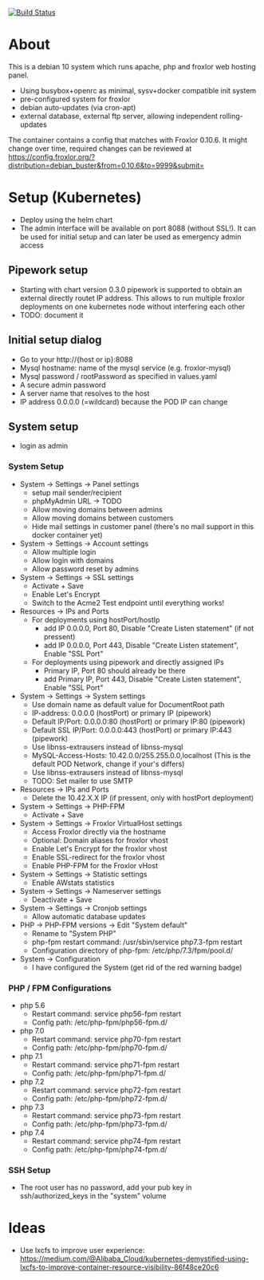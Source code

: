 [![Build Status](https://travis-ci.org/evermind/docker-froxlor.svg?branch=master)](https://travis-ci.org/evermind/docker-froxlor)

# About

This is a debian 10 system which runs apache, php and froxlor web hosting panel.

- Using busybox+openrc as minimal, sysv+docker compatible init system
- pre-configured system for froxlor
- debian auto-updates (via cron-apt)
- external database, external ftp server, allowing independent rolling-updates

The container contains a config that matches with Froxlor 0.10.6. It might change over time, required changes can be reviewed at
https://config.froxlor.org/?distribution=debian_buster&from=0.10.6&to=9999&submit=


# Setup (Kubernetes)

* Deploy using the helm chart
* The admin interface will be available on port 8088 (without SSL!). It can be used for initial setup and can later be used as emergency admin access


## Pipework setup

* Starting with chart version 0.3.0 pipework is supported to obtain an external directly routet IP address. This allows to run multiple
  froxlor deployments on one kubernetes node without interfering each other
* TODO: document it

## Initial setup dialog

* Go to your http://{host or ip}:8088
* Mysql hostname: name of the mysql service (e.g. froxlor-mysql)
* Mysql password / rootPassword as specified in values.yaml
* A secure admin password
* A server name that resolves to the host
* IP address 0.0.0.0 (=wildcard) because the POD IP can change

## System setup

* login as admin

### System Setup

* System -> Settings -> Panel settings
    * setup mail sender/recipient
    * phpMyAdmin URL -> TODO
    * Allow moving domains between admins
    * Allow moving domains between customers
    * Hide mail settings in customer panel (there's no mail support in this docker container yet)
* System -> Settings -> Account settings
    * Allow multiple login
    * Allow login with domains
    * Allow password reset by admins
* System -> Settings -> SSL settings
    * Activate + Save
    * Enable Let's Encrypt
    * Switch to the Acme2 Test endpoint until everything works!
* Resources -> IPs and Ports
    * For deployments using hostPort/hostIp
        * add IP 0.0.0.0, Port 80, Disable "Create Listen statement" (if not pressent)
        * add IP 0.0.0.0, Port 443, Disable "Create Listen statement", Enable "SSL Port"
    * For deployments using pipework and directly assigned IPs
        * Primary IP, Port 80 should already be there
        * add Primary IP, Port 443, Disable "Create Listen statement", Enable "SSL Port"
* System -> Settings -> System settings
    * Use domain name as default value for DocumentRoot path
    * IP-address: 0.0.0.0 (hostPort) or primary IP (pipework)
    * Default IP/Port: 0.0.0.0:80 (hostPort) or primary IP:80 (pipework)
    * Default SSL IP/Port: 0.0.0.0:443 (hostPort) or primary IP:443 (pipework)
    * Use libnss-extrausers instead of libnss-mysql
    * MySQL-Access-Hosts: 10.42.0.0/255.255.0.0,localhost (This is the default POD Network, change if your's differs)
    * Use libnss-extrausers instead of libnss-mysql
    * TODO: Set mailer to use SMTP
* Resources -> IPs and Ports
    * Delete the 10.42.X.X IP (if pressent, only with hostPort deployment)
* System -> Settings -> PHP-FPM
    * Activate + Save
* System -> Settings -> Froxlor VirtualHost settings
    * Access Froxlor directly via the hostname
    * Optional: Domain aliases for froxlor vhost
    * Enable Let's Encrypt for the froxlor vhost
    * Enable SSL-redirect for the froxlor vhost
    * Enable PHP-FPM for the Froxlor vHost
* System -> Settings -> Statistic settings
    * Enable AWstats statistics
* System -> Settings -> Nameserver settings 
    * Deactivate + Save
* System -> Settings -> Cronjob settings
    * Allow automatic database updates
* PHP -> PHP-FPM versions -> Edit "System default"
    * Rename to "System PHP"
    * php-fpm restart command: /usr/sbin/service php7.3-fpm restart
    * Configuration directory of php-fpm: /etc/php/7.3/fpm/pool.d/
* System -> Configuration
    * I have configured the System (get rid of the red warning badge)

### PHP / FPM Configurations

* php 5.6
    * Restart command: service php56-fpm restart
    * Config path: /etc/php-fpm/php56-fpm.d/
* php 7.0
    * Restart command: service php70-fpm restart
    * Config path: /etc/php-fpm/php70-fpm.d/
* php 7.1
    * Restart command: service php71-fpm restart
    * Config path: /etc/php-fpm/php71-fpm.d/
* php 7.2
    * Restart command: service php72-fpm restart
    * Config path: /etc/php-fpm/php72-fpm.d/
* php 7.3
    * Restart command: service php73-fpm restart
    * Config path: /etc/php-fpm/php73-fpm.d/
* php 7.4
    * Restart command: service php74-fpm restart
    * Config path: /etc/php-fpm/php74-fpm.d/


### SSH Setup

* The root user has no password, add your pub key in ssh/authorized_keys in the "system" volume


# Ideas

- Use lxcfs to improve user experience: https://medium.com/@Alibaba_Cloud/kubernetes-demystified-using-lxcfs-to-improve-container-resource-visibility-86f48ce20c6
